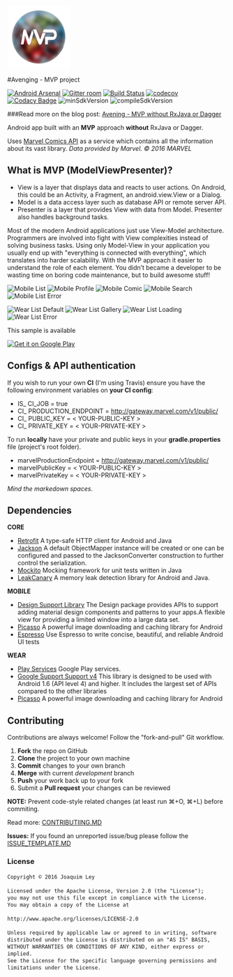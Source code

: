 ![AppIcon](https://github.com/JoaquimLey/avenging/blob/development/core/src/main/res/mipmap-xxhdpi/ic_launcher.png) 

#Avenging - MVP project

[![Android Arsenal](https://img.shields.io/badge/Android%20Arsenal-Avenging-brightgreen.svg?style=flat)](http://android-arsenal.com/details/3/4545)
[![Gitter room](https://img.shields.io/gitter/room/badges/shields.svg?style=false)](https://gitter.im/joaquimley/avenging)
[![Build Status](https://travis-ci.org/JoaquimLey/avenging.svg?branch=development)](https://travis-ci.org/JoaquimLey/avenging)
[![codecov](https://codecov.io/gh/JoaquimLey/avenging/branch/development/graph/badge.svg)](https://codecov.io/gh/JoaquimLey/avenging)
[![Codacy Badge](https://api.codacy.com/project/badge/Grade/fa075cf6a50a4bc0b875406842f1496a)](https://www.codacy.com?utm_source=github.com&amp;utm_medium=referral&amp;utm_content=JoaquimLey/avenging&amp;utm_campaign=Badge_Grade)
![minSdkVersion](https://img.shields.io/badge/minSdkVersion-17-yellow.svg?style=true)
![compileSdkVersion](https://img.shields.io/badge/compileSdkVersion-24-green.svg?style=true)

###Read more on the blog post: [Avening - MVP without RxJava or Dagger](https://blog.joaquimley.com/avenging-android-mvp-23461aebe9b5#.sc9ty759u)

Android app built with an **MVP** approach **without** RxJava or Dagger. 

Uses [Marvel Comics API](https://developer.marvel.com) as a service which contains all the information about its vast library.
_Data provided by Marvel. © 2016 MARVEL_


What is MVP (ModelViewPresenter)?
---------------------------
- View is a layer that displays data and reacts to user actions. On Android, this could be an Activity, a Fragment, an android.view.View or a Dialog.
- Model is a data access layer such as database API or remote server API.
- Presenter is a layer that provides View with data from Model. Presenter also handles background tasks.

Most of the modern Android applications just use View-Model architecture.
Programmers are involved into fight with View complexities instead of solving business tasks.
Using only Model-View in your application you usually end up with "everything is connected with everything", which translates into harder scalability. With the MVP approach it easier to understand the role of each element. You didn’t became a developer to be wasting time on boring code maintenance, but to build awesome stuff!

![Mobile List](../development/art/ss_mobile_list.png) 
![Mobile Profile](../development/art/ss_mobile_profile.png) 
![Mobile Comic](../development/art/ss_mobile_comic.png)
![Mobile Search](../development/art/ss_mobile_search.png)
![Mobile List Error](../development/art/ss_mobile_error.png) 

![Wear List Default](../development/art/ss_wear_list_default.png)
![Wear List Gallery](../development/art/ss_wear_list_gallery.png)
![Wear List Loading](../development/art/ss_wear_loading.png)
![Wear List Error](../development/art/ss_wear_list_error.png)

This sample is available

[![Get it on Google Play](../development/art/google-play-badge.png)](https://play.google.com/store/apps/details?id=com.joaquimley.avenging)

## Configs & API authentication
If you wish to run your own **CI** (I'm using Travis) ensure you have the following environment variables on **your CI config**:

* IS_ CI_JOB = true
* CI_ PRODUCTION_ENDPOINT = http://gateway.marvel.com/v1/public/
* CI_ PUBLIC_KEY = < YOUR-PUBLIC-KEY >
* CI_ PRIVATE_KEY = < YOUR-PRIVATE-KEY >

To run **locally** have your private and public keys in your **gradle.properties** file (project's root folder).

* marvelProductionEndpoint = http://gateway.marvel.com/v1/public/
* marvelPublicKey = < YOUR-PUBLIC-KEY >
* marvelPrivateKey = < YOUR-PRIVATE-KEY >

_Mind the markedown spaces._


## Dependencies

**CORE**

* [Retrofit](http://square.github.io/retrofit)
A type-safe HTTP client for Android and Java
* [Jackson](https://github.com/square/retrofit/tree/master/retrofit-converters/jackson)
A default ObjectMapper instance will be created or one can be configured and passed to the JacksonConverter construction to further control the serialization.
* [Mockito](http://mockito.org/)
Mocking framework for unit tests written in Java
* [LeakCanary](https://github.com/square/leakcanary)
A memory leak detection library for Android and Java.

**MOBILE**

* [Design Support Library](http://developer.android.com/intl/tools/support-library/features.html#design)
The Design package provides APIs to support adding material design components and patterns to your apps.A flexible view for providing a limited window into a large data set.
* [Picasso](http://square.github.io/picasso/)
A powerful image downloading and caching library for Android 
* [Espresso](https://google.github.io/android-testing-support-library/docs/espresso/index.html)
Use Espresso to write concise, beautiful, and reliable Android UI tests

**WEAR**

* [Play Services](https://developers.google.com/android/guides/setup)
Google Play services.
* [Google Support Support v4](https://developer.android.com/topic/libraries/support-library/features.html#v4)
This library is designed to be used with Android 1.6 (API level 4) and higher. It includes the largest set of APIs compared to the other libraries
* [Picasso](http://square.github.io/picasso/)
A powerful image downloading and caching library for Android

## Contributing

Contributions are always welcome!
Follow the "fork-and-pull" Git workflow.

 1. **Fork** the repo on GitHub
 2. **Clone** the project to your own machine
 3. **Commit** changes to your own branch
 4. **Merge** with current *development* branch
 5. **Push** your work back up to your fork
 6. Submit a **Pull request** your changes can be reviewed

**NOTE:**
Prevent code-style related changes (at least run ⌘+O, ⌘+L) before commiting.

Read more: [CONTRIBUTIING.MD](../development/CONTRIBUTIING.MD)

**Issues:**
If you found an unreported issue/bug please follow the [ISSUE_TEMPLATE.MD](../development/ISSUE_TEMPLATE.MD)


### License

	Copyright © 2016 Joaquim Ley

	Licensed under the Apache License, Version 2.0 (the "License");
	you may not use this file except in compliance with the License.
	You may obtain a copy of the License at

	http://www.apache.org/licenses/LICENSE-2.0

	Unless required by applicable law or agreed to in writing, software
	distributed under the License is distributed on an "AS IS" BASIS,
	WITHOUT WARRANTIES OR CONDITIONS OF ANY KIND, either express or 
	implied.
	See the License for the specific language governing permissions and
	limitations under the License.
